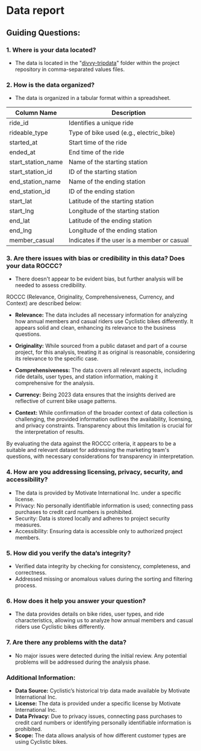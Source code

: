 # Data report

## Guiding Questions:

### 1. Where is your data located?
- The data is located in the "[divvy-tripdata](https://divvy-tripdata.s3.amazonaws.com/index.html)" folder within the project repository in comma-separated values files.

### 2. How is the data organized?
- The data is organized in a tabular format within a spreadsheet.

| Column Name           | Description                                      |
|-----------------------|--------------------------------------------------|
| ride_id               | Identifies a unique ride                         |
| rideable_type         | Type of bike used (e.g., electric_bike)          |
| started_at            | Start time of the ride                           |
| ended_at              | End time of the ride                             |
| start_station_name    | Name of the starting station                     |
| start_station_id      | ID of the starting station                       |
| end_station_name      | Name of the ending station                       |
| end_station_id        | ID of the ending station                         |
| start_lat             | Latitude of the starting station                 |
| start_lng             | Longitude of the starting station                |
| end_lat               | Latitude of the ending station                   |
| end_lng               | Longitude of the ending station                  |
| member_casual         | Indicates if the user is a member or casual      |

### 3. Are there issues with bias or credibility in this data? Does your data ROCCC?
- There doesn't appear to be evident bias, but further analysis will be needed to assess credibility.

ROCCC (Relevance, Originality, Comprehensiveness, Currency, and Context) are described below:

- **Relevance:** The data includes all necessary information for analyzing how annual members and casual riders use Cyclistic bikes differently. It appears solid and clean, enhancing its relevance to the business questions.

- **Originality:** While sourced from a public dataset and part of a course project, for this analysis, treating it as original is reasonable, considering its relevance to the specific case.

- **Comprehensiveness:** The data covers all relevant aspects, including ride details, user types, and station information, making it comprehensive for the analysis.
  
- **Currency:** Being 2023 data ensures that the insights derived are reflective of current bike usage patterns.
  
- **Context:** While confirmation of the broader context of data collection is challenging, the provided information outlines the availability, licensing, and privacy constraints. Transparency about this limitation is crucial for the interpretation of results.

By evaluating the data against the ROCCC criteria, it appears to be a suitable and relevant dataset for addressing the marketing team's questions, with necessary considerations for transparency in interpretation.


### 4. How are you addressing licensing, privacy, security, and accessibility?
- The data is provided by Motivate International Inc. under a specific license.
- Privacy: No personally identifiable information is used; connecting pass purchases to credit card numbers is prohibited.
- Security: Data is stored locally and adheres to project security measures.
- Accessibility: Ensuring data is accessible only to authorized project members.

### 5. How did you verify the data’s integrity?
- Verified data integrity by checking for consistency, completeness, and correctness.
- Addressed missing or anomalous values during the sorting and filtering process.

### 6. How does it help you answer your question?
- The data provides details on bike rides, user types, and ride characteristics, allowing us to analyze how annual members and casual riders use Cyclistic bikes differently.

### 7. Are there any problems with the data?
- No major issues were detected during the initial review. Any potential problems will be addressed during the analysis phase.

### Additional Information:
- **Data Source:** Cyclistic’s historical trip data made available by Motivate International Inc.
- **License:** The data is provided under a specific license by Motivate International Inc.
- **Data Privacy:** Due to privacy issues, connecting pass purchases to credit card numbers or identifying personally identifiable information is prohibited.
- **Scope:** The data allows analysis of how different customer types are using Cyclistic bikes.
